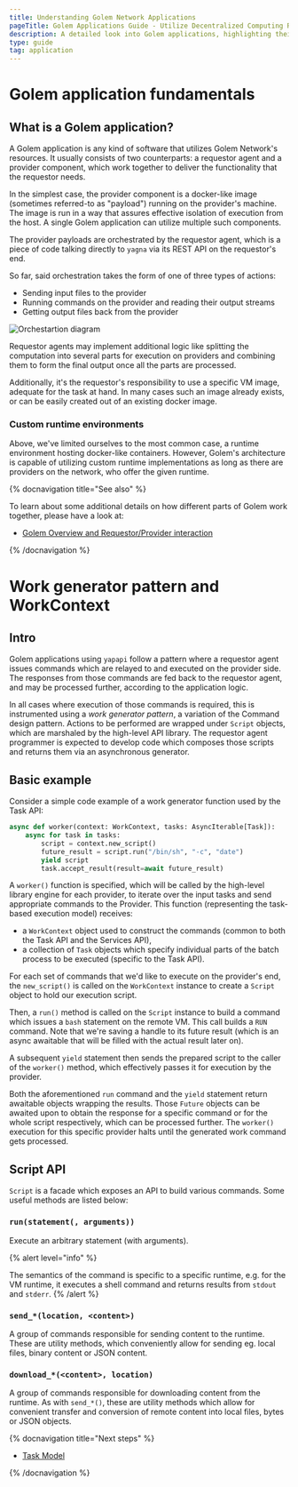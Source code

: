 ```yaml
---
title: Understanding Golem Network Applications
pageTitle: Golem Applications Guide - Utilize Decentralized Computing Resources
description: A detailed look into Golem applications, highlighting their components, orchestration, custom environments, and the work generator pattern for decentralized task execution.
type: guide
tag: application
---
```


# Golem application fundamentals

## What is a Golem application?

A Golem application is any kind of software that utilizes Golem Network's resources.
It usually consists of two counterparts: a requestor agent and a provider component, which work together to deliver the functionality that the requestor needs.

In the simplest case, the provider component is a docker-like image (sometimes referred-to as "payload") running on the provider's machine.
The image is run in a way that assures effective isolation of execution from the host. A single Golem application can utilize multiple such components.

The provider payloads are orchestrated by the requestor agent, which is a piece of code talking directly to `yagna` via its REST API on the requestor's end.

So far, said orchestration takes the form of one of three types of actions:

- Sending input files to the provider
- Running commands on the provider and reading their output streams
- Getting output files back from the provider

![Orchestartion diagram](/tutorial-05.jpg)

Requestor agents may implement additional logic like splitting the computation into several parts for execution on providers and combining them to form the final output once all the parts are processed.

Additionally, it's the requestor's responsibility to use a specific VM image, adequate for the task at hand.
In many cases such an image already exists, or can be easily created out of an existing docker image.

### Custom runtime environments

Above, we've limited ourselves to the most common case, a runtime environment hosting docker-like containers.
However, Golem's architecture is capable of utilizing custom runtime implementations as long as there are providers on the network, who offer the given runtime.

{% docnavigation title="See also" %}

To learn about some additional details on how different parts of Golem work together, please have a look at:

- [Golem Overview and Requestor/Provider interaction](/docs/en/golem/overview/)

{% /docnavigation %}

# Work generator pattern and WorkContext

## Intro

Golem applications using `yapapi` follow a pattern where a requestor agent issues commands which are relayed to and executed on the provider side.
The responses from those commands are fed back to the requestor agent, and may be processed further, according to the application logic.

In all cases where execution of those commands is required, this is instrumented using a _work generator pattern_, a variation of the Command design pattern.
Actions to be performed are wrapped under `Script` objects, which are marshaled by the high-level API library. The requestor agent programmer is expected to develop code which composes those scripts and returns them via an asynchronous generator.

## Basic example

Consider a simple code example of a work generator function used by the Task API:

```python
async def worker(context: WorkContext, tasks: AsyncIterable[Task]):
    async for task in tasks:
        script = context.new_script()
        future_result = script.run("/bin/sh", "-c", "date")
        yield script
        task.accept_result(result=await future_result)
```

A `worker()` function is specified, which will be called by the high-level library engine for each provider, to iterate over the input tasks and send appropriate commands to the Provider. This function (representing the task-based execution model) receives:

- a `WorkContext` object used to construct the commands (common to both the Task API and the Services API),
- a collection of `Task` objects which specify individual parts of the batch process to be executed (specific to the Task API).

For each set of commands that we'd like to execute on the provider's end, the `new_script()` is called on the `WorkContext` instance to create a `Script` object to hold our execution script.

Then, a `run()` method is called on the `Script` instance to build a command which issues a `bash` statement on the remote VM. This call builds a `RUN` command. Note that we're saving a handle to its future result (which is an async awaitable that will be filled with the actual result later on).

A subsequent `yield` statement then sends the prepared script to the caller of the `worker()` method, which effectively passes it for execution by the provider.

Both the aforementioned `run` command and the `yield` statement return awaitable objects wrapping the results. Those `Future` objects can be awaited upon to obtain the response for a specific command or for the whole script respectively, which can be processed further. The `worker()` execution for this specific provider halts until the generated work command gets processed.

## Script API

`Script` is a facade which exposes an API to build various commands. Some useful methods are listed below:

### `run(statement(, arguments))`

Execute an arbitrary statement (with arguments).

{% alert level="info" %}

The semantics of the command is specific to a specific runtime, e.g. for the VM runtime, it executes a shell command and returns results from `stdout` and `stderr`.
{% /alert %}

### `send_*(location, <content>)`

A group of commands responsible for sending content to the runtime. These are utility methods, which conveniently allow for sending eg. local files, binary content or JSON content.

### `download_*(<content>, location)`

A group of commands responsible for downloading content from the runtime. As with `send_*()`, these are utility methods which allow for convenient transfer and conversion of remote content into local files, bytes or JSON objects.

{% docnavigation title="Next steps" %}

- [Task Model](/docs/en/creators/python/guides/task-model)

{% /docnavigation %}
